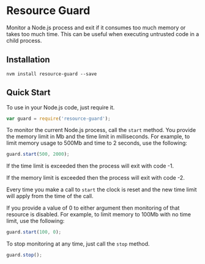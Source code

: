 # Resource Guard

Monitor a Node.js process and exit if it consumes too much memory or takes too much time. This can be useful when executing untrusted code in a child process.

## Installation
```
nvm install resource-guard --save
```

## Quick Start
To use in your Node.js code, just require it.

```javascript
var guard = require('resource-guard');
```

To monitor the current Node.js process, call the `start` method. You provide the memory limit in Mb and the time limit in milliseconds. For example, to limit memory usage to 500Mb and time to 2 seconds, use the following:

```javascript
guard.start(500, 2000);
```

If the time limit is exceeded then the process will exit with code -1.

If the memory limit is exceeded then the process will exit with code -2.

Every time you make a call to `start` the clock is reset and the new time limit will apply from the time of the call.

If you provide a value of 0 to either argument then monitoring of that resource is disabled. For example, to limit memory to 100Mb with no time limit, use the following:

```javascript
guard.start(100, 0);
```

To stop monitoring at any time, just call the `stop` method.

```javascript
guard.stop();
```
